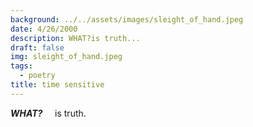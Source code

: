 ```yaml
---
background: ../../assets/images/sleight_of_hand.jpeg
date: 4/26/2000
description: WHAT?is truth...
draft: false
img: sleight_of_hand.jpeg
tags:
  - poetry
title: time sensitive
---
```


**_WHAT?_**
    is truth.
